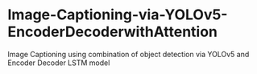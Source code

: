 # Image-Captioning-via-YOLOv5-EncoderDecoderwithAttention
Image Captioning using combination of object detection via YOLOv5 and Encoder Decoder LSTM model

